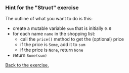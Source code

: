 ### Hint for the "Struct" exercise

The outline of what you want to do is this:

- create a mutable variable `sum` that is initially `0.0`
- for each name `name` in the shopping list:
  - call the `price()` method to get the (optional) price
  - if the price is `Some`, add it to `sum`
  - if the price is `None`, return `None`
- return `Some(sum)`

[Back to the exercise.](src/structs.rs)
